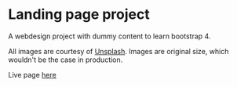 # Landing page project

A webdesign project with dummy content to learn bootstrap 4.

All images are courtesy of [Unsplash](https://unsplash.com/). Images are original size, which wouldn't be the case in production.

Live page [here](https://mikaelfeher.github.io/landingpageproject/)
